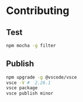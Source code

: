 # Contributing

## Test

```bash
npm mocha -g filter
```

## Publish

```bash
npm upgrade -g @vscode/vsce
vsce -V #  2.26.1
vsce package
vsce publish minor
```
